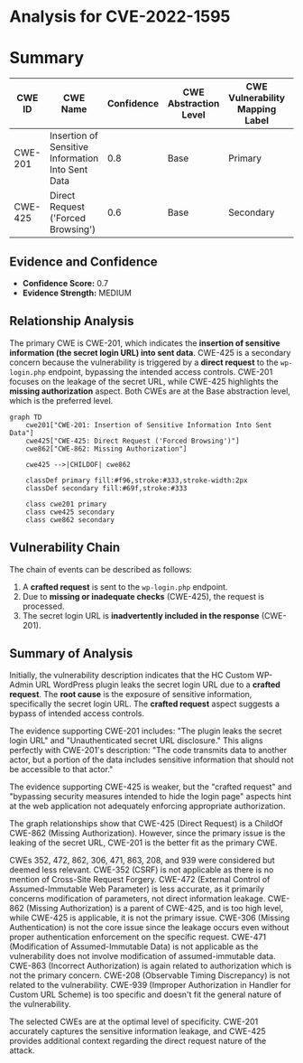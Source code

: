 # Analysis for CVE-2022-1595

# Summary
| CWE ID | CWE Name | Confidence | CWE Abstraction Level | CWE Vulnerability Mapping Label | CWE-Vulnerability Mapping Notes |
|---|---|---|---|---|---|
| CWE-201 | Insertion of Sensitive Information Into Sent Data | 0.8 | Base | Primary | Allowed |
| CWE-425 | Direct Request ('Forced Browsing') | 0.6 | Base | Secondary | Allowed |

## Evidence and Confidence

*   **Confidence Score:** 0.7
*   **Evidence Strength:** MEDIUM

## Relationship Analysis
The primary CWE is CWE-201, which indicates the **insertion of sensitive information (the secret login URL) into sent data**. CWE-425 is a secondary concern because the vulnerability is triggered by a **direct request** to the `wp-login.php` endpoint, bypassing the intended access controls. CWE-201 focuses on the leakage of the secret URL, while CWE-425 highlights the **missing authorization** aspect. Both CWEs are at the Base abstraction level, which is the preferred level.

```mermaid
graph TD
    cwe201["CWE-201: Insertion of Sensitive Information Into Sent Data"]
    cwe425["CWE-425: Direct Request ('Forced Browsing')"]
    cwe862["CWE-862: Missing Authorization"]
    
    cwe425 -->|CHILDOF| cwe862
    
    classDef primary fill:#f96,stroke:#333,stroke-width:2px
    classDef secondary fill:#69f,stroke:#333
    
    class cwe201 primary
    class cwe425 secondary
    class cwe862 secondary
```

## Vulnerability Chain
The chain of events can be described as follows:

1.  A **crafted request** is sent to the `wp-login.php` endpoint.
2.  Due to **missing or inadequate checks** (CWE-425), the request is processed.
3.  The secret login URL is **inadvertently included in the response** (CWE-201).

## Summary of Analysis
Initially, the vulnerability description indicates that the HC Custom WP-Admin URL WordPress plugin leaks the secret login URL due to a **crafted request**. The **root cause** is the exposure of sensitive information, specifically the secret login URL. The **crafted request** aspect suggests a bypass of intended access controls.

The evidence supporting CWE-201 includes: "The plugin leaks the secret login URL" and "Unauthenticated secret URL disclosure." This aligns perfectly with CWE-201's description: "The code transmits data to another actor, but a portion of the data includes sensitive information that should not be accessible to that actor."

The evidence supporting CWE-425 is weaker, but the "crafted request" and "bypassing security measures intended to hide the login page" aspects hint at the web application not adequately enforcing appropriate authorization.

The graph relationships show that CWE-425 (Direct Request) is a ChildOf CWE-862 (Missing Authorization). However, since the primary issue is the leaking of the secret URL, CWE-201 is the better fit as the primary CWE.

CWEs 352, 472, 862, 306, 471, 863, 208, and 939 were considered but deemed less relevant. CWE-352 (CSRF) is not applicable as there is no mention of Cross-Site Request Forgery. CWE-472 (External Control of Assumed-Immutable Web Parameter) is less accurate, as it primarily concerns modification of parameters, not direct information leakage. CWE-862 (Missing Authorization) is a parent of CWE-425, and is too high level, while CWE-425 is applicable, it is not the primary issue. CWE-306 (Missing Authentication) is not the core issue since the leakage occurs even without proper authentication enforcement on the specific request. CWE-471 (Modification of Assumed-Immutable Data) is not applicable as the vulnerability does not involve modification of assumed-immutable data. CWE-863 (Incorrect Authorization) is again related to authorization which is not the primary concern. CWE-208 (Observable Timing Discrepancy) is not related to the vulnerability. CWE-939 (Improper Authorization in Handler for Custom URL Scheme) is too specific and doesn't fit the general nature of the vulnerability.

The selected CWEs are at the optimal level of specificity. CWE-201 accurately captures the sensitive information leakage, and CWE-425 provides additional context regarding the direct request nature of the attack.